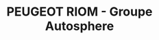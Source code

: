 ---
title: "PEUGEOT RIOM - Groupe Autosphere"
url: /riom/peugeot-riom-groupe-autosphere/
shop: voiture
---